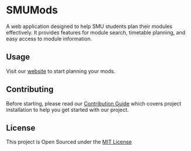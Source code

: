 # SMUMods

A web application designed to help SMU students plan their modules effectively. It provides features for module search, timetable planning, and easy access to module information.

## Usage

Visit our [website](https://www.smumods.sg/) to start planning your mods.

## Contributing

Before starting, please read our [Contribution Guide](/docs/CONTRIBUTING.md) which covers project installation to help you get started with our project.

## License

This project is Open Sourced under the [MIT License](/docs/LICENSE.md)
